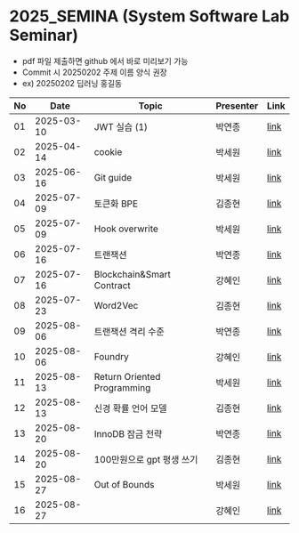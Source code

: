 # 2025_SEMINA (System Software Lab Seminar)
- pdf 파일 제출하면 github 에서 바로 미리보기 가능
- Commit 시 20250202 주제 이름 양식 권장
- ex) 20250202 딥러닝 홍길동

| No |Date|               Topic               |  Presenter  |    Link   |
|----|----------------|------------------------------------|-------------|-----------|
| 01 | 2025-03-10 | JWT 실습 (1) | 박연종 | [link](./03월/250310%20JWT%20실습.pdf) |
| 02 | 2025-04-14 | cookie | 박세원 | [link](./04월/250414_Cookie.pdf) |
| 03 | 2025-06-16 | Git guide | 박세원 | [link](./06월/4_250616_Git.pptx) |
| 04 | 2025-07-09 | 토큰화 BPE | 김종현 | [link](./07월/BPE알고리즘.pptx) |
| 05 | 2025-07-09 | Hook overwrite | 박세원 | [link](./07월/5_250709_Hook_Overwrite.pptx) |
| 06 | 2025-07-16 | 트랜잭션 | 박연종 | [link](./07월/트랜잭션.pdf) |
| 07 | 2025-07-16 | Blockchain&Smart Contract | 강혜인 | [link](./07월/20250716_SSL%20세미나.pptx) |
| 08 | 2025-07-23 | Word2Vec | 김종현 | [link](./07월/Word2Vec.pptx) |
| 09 | 2025-08-06 | 트랜잭션 격리 수준 | 박연종 | [link](./08월/트랜잭션%20격리%20수준.pdf) |
| 10 | 2025-08-06 | Foundry | 강혜인 | [link](./08%EC%9B%94/20250730_SSL%20%EC%84%B8%EB%AF%B8%EB%82%98.pptx) |
| 11 | 2025-08-13 | Return Oriented Programming | 박세원 | [link](./08월/6_250813_ROP.pptx) |
| 12 | 2025-08-13 | 신경 확률 언어 모델 | 김종현 | [link](./08월/신경%20확률%20언어%20모델.pptx) |
| 13 | 2025-08-20 | InnoDB 잠금 전략 | 박연종 | [link](./08월/InnoDB%20잠금%20전략.pdf) |
| 14 | 2025-08-20 | 100만원으로 gpt 평생 쓰기 | 김종현 | [link](./08월/단돈%20100만원으로%20GPT%20평생%20쓰기.pptx) |
| 15 | 2025-08-27 | Out of Bounds | 박세원 | [link](./08월/250827_OOB.pptx) |
| 16 | 2025-08-27 |  | 강혜인 | [link]() |
